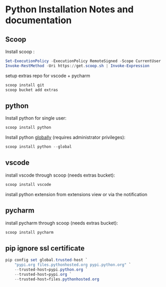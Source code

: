 # Python Installation Notes and documentation

## Scoop

Install scoop :

```powershell
Set-ExecutionPolicy -ExecutionPolicy RemoteSigned -Scope CurrentUser
Invoke-RestMethod -Uri https://get.scoop.sh | Invoke-Expression
```

setup extras repo for vscode + pycharm

```powershell
scoop install git
scoop bucket add extras
```

## python

Install python for single user:

```powershell
scoop install python
```

Install python [globally](https://github.com/ScoopInstaller/Scoop/wiki/Global-Installs) (requires administrator privileges):

```powershell
scoop install python --global
```

## vscode

install vscode through scoop (needs extras bucket):

```powershell
scoop install vscode
```

install python extension from extensions view or via the notification

## pycharm

install pycharm through scoop (needs extras bucket):

```powershell
scoop install pycharm
```

## pip ignore ssl certificate

```powershell
pip config set global.trusted-host `
    "pypi.org files.pythonhosted.org pypi.python.org" `
    --trusted-host=pypi.python.org `
    --trusted-host=pypi.org `
    --trusted-host=files.pythonhosted.org
```
